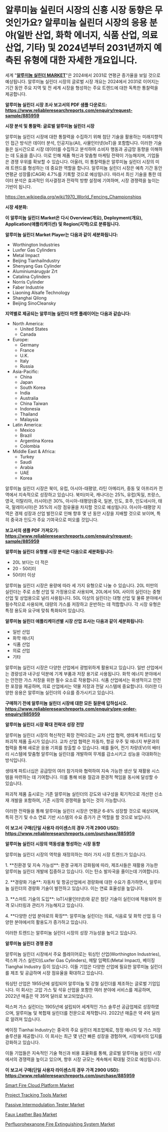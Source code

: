 <p><h1>알루미늄 실린더 시장의 신흥 시장 동향은 무엇인가요? 알루미늄 실린더 시장의 응용 분야(일반 산업, 화학 에너지, 식품 산업, 의료 산업, 기타) 및 2024년부터 2031년까지 예측된 유형에 대한 자세한 개요입니다.</h1></p><p>세계 "<strong><a href="https://www.reliableresearchreports.com/aluminum-cylinders-r885959?utm_campaign=105&utm_medium=8&utm_source=Github&utm_content=ia&utm_term=26092024&utm_id=aluminum-cylinders">알루미늄 실린더 MARKET</a></strong>"은 2024에서 2031로 연평균 증가율을 보일 것으로 예상됩니다. 알루미늄 실린더 시장의 글로벌 시장 개요는 2024에서 2031로 이어지는 기간 동안 주요 지역 및 전 세계 시장을 형성하는 주요 트렌드에 대한 독특한 통찰력을 제공합니다.</p>
<p><strong>알루미늄 실린더 시장 조사 보고서의 PDF 샘플 다운로드: <a href="https://www.reliableresearchreports.com/enquiry/request-sample/885959?utm_campaign=105&utm_medium=8&utm_source=Github&utm_content=ia&utm_term=26092024&utm_id=aluminum-cylinders">https://www.reliableresearchreports.com/enquiry/request-sample/885959</a></strong></p>
<p><strong>시장 분석 및 통찰력: 글로벌 알루미늄 실린더 시장</strong></p>
<p><p>알루미늄 실린더 시장에 대한 통찰력을 수집하기 위해 첨단 기술을 활용하는 미래지향적인 접근 방식은 데이터 분석, 인공지능(AI), 사물인터넷(IoT)을 포함합니다. 이러한 기술들은 실시간으로 시장 데이터를 수집하고 분석하여 소비자 행동과 공급망 동향을 이해하는 데 도움을 줍니다. 이로 인해 제품 혁신과 맞춤형 마케팅 전략이 가능해지며, 기업들은 경쟁 우위를 확보할 수 있습니다. 아울러, 이 통찰력들은 알루미늄 실린더 시장의 미래 트렌드를 형성하는 데 중요한 역할을 합니다. 알루미늄 실린더 시장은 예측 기간 동안 연평균 성장률(CAGR) 4.7%를 기록할 것으로 예상됩니다. 따라서 최신 기술을 통한 데이터 분석은 효과적인 의사결정과 전략적 방향 설정에 기여하며, 시장 경쟁력을 높이는 기반이 됩니다.</p></p>
<p><a href="%7CAUTHORITHY_DOMAIN_URL%7C?utm_campaign=105&utm_medium=8&utm_source=Github&utm_content=ia&utm_term=26092024&utm_id=aluminum-cylinders">https://en.wikipedia.org/wiki/1970_World_Fencing_Championships</a></p>
<p><strong>시장 세분화:</strong></p>
<p><strong>이 알루미늄 실린더 Market은 다시 Overview(개요), Deployment(개요), Application(애플리케이션) 및 Region(지역)으로 분류됩니다.</strong></p>
<p><strong>알루미늄 실린더 Market Player는 다음과 같이 세분화됩니다:</strong></p>
<p><ul><li>Worthington Industries</li><li>Luxfer Gas Cylinders</li><li>Metal Impact</li><li>Beijing TianhaiIndustry</li><li>Shenyang Gas Cylinder</li><li>Alumíniumárugyár Zrt</li><li>Catalina Cylinders</li><li>Norris Cylinder</li><li>Faber Industrie</li><li>Liaoning Alsafe Technology</li><li>Shanghai Qilong</li><li>Beijing SinoCleansky</li></ul></p>
<p><strong>지역별로 제공되는 알루미늄 실린더 마켓 플레이어는 다음과 같습니다:</strong></p>
<p><ul>
    <li>
        North America:
        <ul>
            <li>United States</li>
            <li>Canada</li>
        </ul>
    </li>
    <li>
        Europe:
        <ul>
            <li>Germany</li>
            <li>France</li>
            <li>U.K.</li>
            <li>Italy</li>
            <li>Russia</li>
        </ul>
    </li>
    <li>
        Asia-Pacific:
        <ul>
            <li>China</li>
            <li>Japan</li>
            <li>South Korea</li>
            <li>India</li>
            <li>Australia</li>
            <li>China Taiwan</li>
            <li>Indonesia</li>
            <li>Thailand</li>
            <li>Malaysia</li>
        </ul>
    </li>
    <li>
        Latin America:
        <ul>
            <li>Mexico</li>
            <li>Brazil</li>
            <li>Argentina Korea</li>
            <li>Colombia</li>
        </ul>
    </li>
    <li>
        Middle East & Africa:
        <ul>
            <li>Turkey</li>
            <li>Saudi</li>
            <li>Arabia</li>
            <li>UAE</li>
            <li>Korea</li>
        </ul>
    </li>
    </ul></p>
<p><p>알루미늄 실린더 시장은 북미, 유럽, 아시아-태평양, 라틴 아메리카, 중동 및 아프리카 전역에서 지속적으로 성장하고 있습니다. 북미(미국, 캐나다)는 25%, 유럽(독일, 프랑스, 영국, 이탈리아, 러시아)은 30%, 아시아-태평양(중국, 일본, 인도, 호주, 인도네시아, 태국, 말레이시아)은 35%의 시장 점유율을 차지할 것으로 예상됩니다. 아시아-태평양 지역은 경제 성장과 산업 발전으로 인해 향후 몇 년 동안 시장을 지배할 것으로 보이며, 특히 중국과 인도가 주요 기여국으로 떠오를 것입니다. </p></p>
<p><strong>보고서의 샘플 PDF 가져오기: <a href="https://www.reliableresearchreports.com/enquiry/request-sample/885959?utm_campaign=105&utm_medium=8&utm_source=Github&utm_content=ia&utm_term=26092024&utm_id=aluminum-cylinders">https://www.reliableresearchreports.com/enquiry/request-sample/885959</a></strong></p>
<p><strong>알루미늄 실린더 유형별 시장 분석은 다음으로 세분화됩니다:</strong></p>
<p><ul><li>20L 보다는 더 적은</li><li>20 - 50리터</li><li>50리터 이상</li></ul></p>
<p><p>알루미늄 실린더 시장은 용량에 따라 세 가지 유형으로 나눌 수 있습니다. 20L 미만의 실린더는 주로 소형 산업 및 가정용으로 사용되며, 20L에서 50L 사이의 실린더는 중형 산업 및 상업용으로 널리 사용됩니다. 50L 이상의 실린더는 대형 산업 및 물류 분야에서 필수적으로 사용되며, 대량의 가스를 저장하고 운반하는 데 적합합니다. 각 시장 유형은 특정 용도와 요구에 맞춰 특화되어 있습니다.</p></p>
<p><strong>알루미늄 실린더 애플리케이션별 시장 산업 조사는 다음과 같이 세분화됩니다:</strong></p>
<p><ul><li>일반 산업</li><li>화학 에너지</li><li>식품 산업</li><li>의료 산업</li><li>기타</li></ul></p>
<p><p>알루미늄 실린더 시장은 다양한 산업에서 광범위하게 활용되고 있습니다. 일반 산업에서는 경량성과 내구성 덕분에 기계 부품과 저장 용기로 사용됩니다. 화학 에너지 분야에서는 안전한 가스 저장을 위한 필수 요소로 작용합니다. 식품 산업에서는 위생적이고 안전한 포장을 제공하며, 의료 산업에서는 약물 저장과 전달 시스템에 중요합니다. 이러한 다양한 응용은 알루미늄 실린더의 수요를 증가시키고 있습니다.</p></p>
<p><strong>구매하기 전에 알루미늄 실린더 시장에 대한 모든 질문에 답하십시오. <a href="https://www.reliableresearchreports.com/enquiry/pre-order-enquiry/885959?utm_campaign=105&utm_medium=8&utm_source=Github&utm_content=ia&utm_term=26092024&utm_id=aluminum-cylinders">https://www.reliableresearchreports.com/enquiry/pre-order-enquiry/885959</a></strong></p>
<p><strong>알루미늄 실린더 시장 확대 전략과 성장 전망</strong></p>
<p><p>알루미늄 실린더 시장의 혁신적인 확장 전략으로는 교차 산업 협력, 생태계 파트너십 및 파괴적 제품 출시가 있습니다. 교차 산업 협력은 자동차, 항공 우주 및 에너지 부문과의 협력을 통해 새로운 응용 기회를 창출할 수 있습니다. 예를 들어, 전기 차량(EV)의 배터리 시스템에 맞춤형 알루미늄 실린더를 개발하여 무게를 감소시키고 성능을 극대화하는 방식입니다.</p><p>생태계 파트너십은 공급망의 여러 참가자와 협력하여 지속 가능한 생산 및 재활용 시스템을 마련하는 데 기여합니다. 이를 통해 비용 절감과 환경적 책임을 동시에 달성할 수 있습니다.</p><p>파괴적 제품 출시로는 기존 알루미늄 실린더의 강도와 내구성을 획기적으로 개선한 신소재 개발을 포함하여, 기존 시장의 경쟁력을 높이는 것이 가능합니다.</p><p>이러한 전략들을 통해 알루미늄 실린더 시장은 연평균 6-8% 성장할 것으로 예상되며, 특히 전기 및 수소 연료 기반 시스템의 수요 증가가 큰 역할을 할 것으로 보입니다.</p></p>
<p><strong>이 보고서 구매(단일 사용자 라이센스의 경우 가격 2900 USD): <a href="https://www.reliableresearchreports.com/purchase/885959?utm_campaign=105&utm_medium=8&utm_source=Github&utm_content=ia&utm_term=26092024&utm_id=aluminum-cylinders">https://www.reliableresearchreports.com/purchase/885959</a></strong></p>
<p><strong>알루미늄 실린더 시장의 역동성을 형성하는 시장 동향</strong></p>
<p><p>알루미늄 실린더 시장의 역학을 재정의하는 여러 가지 시장 트렌드가 있습니다.</p><p>1. **친환경 및 지속 가능성**: 환경 규제가 강화됨에 따라, 제조사들은 재활용 가능한 알루미늄 실린더 개발에 집중하고 있습니다. 이는 탄소 발자국을 줄이는데 기여합니다.</p><p>2. **경량화 기술**: 자동차 및 항공산업에서 경량화에 대한 수요가 증가하면서, 알루미늄 실린더의 경량화 기술이 발전하고 있습니다. 이는 연료 효율성을 높입니다.</p><p>3. **스마트 기술의 도입**: IoT(사물인터넷)와 같은 첨단 기술이 실린더에 적용되어 원격 모니터링과 관리가 가능해지고 있습니다.</p><p>4. **다양한 산업 분야로의 확장**: 알루미늄 실린더는 의료, 식음료 및 화학 산업 등 다양한 분야에서의 활용도가 증가하고 있습니다. </p><p>이러한 트렌드는 알루미늄 실린더 시장의 성장 가능성을 높이고 있습니다.</p></p>
<p><strong>알루미늄 실린더 경쟁 환경</strong></p>
<p><p>알루미늄 실린더 시장에서 주요 플레이어로는 워싱턴 산업(Worthington Industries), 럭스퍼 가스 실린더(Luxfer Gas Cylinders), 메탈 임팩트(Metal Impact), 베이징 Tianghai Industry 등이 있습니다. 이들 기업은 다양한 산업에 필요한 알루미늄 실린더를 제조 및 공급하며 시장 점유율을 확대하고 있습니다.</p><p>워싱턴 산업은 1955년에 설립되어 알루미늄 및 강철 실린더를 제조하는 글로벌 기업입니다. 이 회사는 고압 가스 및 석유 산업을 포함한 여러 분야에 서비스를 제공하며, 2022년 매출은 약 35억 달러로 보고되었습니다.</p><p>럭스퍼 가스 실린더는 1905년에 설립되어 세계적인 가스 솔루션 공급업체로 성장하였으며, 알루미늄 및 복합재 실린더를 전문으로 제작합니다. 2022년 매출은 약 4억 달러로 알려져 있습니다.</p><p>베이징 Tianhai Industry는 중국의 주요 실린더 제조업체로, 청정 에너지 및 가스 저장 솔루션을 제공합니다. 이 회사는 최근 몇 년간 빠른 성장을 경험하며, 시장에서의 입지를 강화하고 있습니다.</p><p>이들 기업들은 지속적인 기술 혁신과 비용 효율화를 통해, 글로벌 알루미늄 실린더 시장에서의 경쟁력을 높이고 있으며, 향후 시장 규모는 계속해서 확대될 것으로 예상됩니다.</p></p>
<p><strong>이 보고서 구매(단일 사용자 라이센스의 경우 가격 2900 USD): <a href="https://www.reliableresearchreports.com/purchase/885959?utm_campaign=105&utm_medium=8&utm_source=Github&utm_content=ia&utm_term=26092024&utm_id=aluminum-cylinders">https://www.reliableresearchreports.com/purchase/885959</a></strong></p>
<p><p><a href="https://github.com/JamesCox407/Market-Research-Report-List-1/blob/main/smart-fire-cloud-platform-market.md?utm_campaign=105&utm_medium=8&utm_source=Github&utm_content=ia&utm_term=26092024&utm_id=aluminum-cylinders">Smart Fire Cloud Platform Market</a></p><p><a href="https://www.linkedin.com/pulse/strategic-market-insights-navigating-global-project-tracking-rhrte?trackingId=DTAZNHuVSxWflDo%2FtH4Rtw%3D%3D&utm_campaign=105&utm_medium=8&utm_source=Github&utm_content=ia&utm_term=26092024&utm_id=aluminum-cylinders">Project Tracking Tools Market</a></p><p><a href="https://www.linkedin.com/pulse/passive-intermodulation-tester-market-size-type-benchtopportable-eafdf?trackingId=TY7BovfrRvqKMTfpZLbRnw%3D%3D&utm_campaign=105&utm_medium=8&utm_source=Github&utm_content=ia&utm_term=26092024&utm_id=aluminum-cylinders">Passive Intermodulation Tester Market</a></p><p><a href="https://issuu.com/reportprime-2/docs/faux-leather-bag-market-size-2030.p_f0412fae198309?utm_campaign=105&utm_medium=8&utm_source=Github&utm_content=ia&utm_term=26092024&utm_id=aluminum-cylinders">Faux Leather Bag Market</a></p><p><a href="https://github.com/RoseBoyd475/Market-Research-Report-List-1/blob/main/perfluorohexanone-fire-extinguishing-system-market.md?utm_campaign=105&utm_medium=8&utm_source=Github&utm_content=ia&utm_term=26092024&utm_id=aluminum-cylinders">Perfluorohexanone Fire Extinguishing System Market</a></p></p>